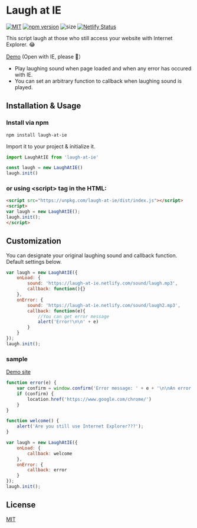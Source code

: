 # Laugh at IE
[![MIT](https://img.shields.io/github/license/the-fukui/laugh-at-IE)](https://github.com/the-fukui/laugh-at-IE/blob/master/LICENSE)
[![npm version](https://badge.fury.io/js/laugh-at-ie.svg)](https://badge.fury.io/js/laugh-at-ie)
![size](https://img.shields.io/bundlephobia/min/laugh-at-ie)
[![Netlify Status](https://api.netlify.com/api/v1/badges/01dcc711-2cf7-4bb8-80ca-83a83a64da0b/deploy-status)](https://app.netlify.com/sites/laugh-at-ie/deploys)

This script laugh at those who still access your website with Internet Explorer. 😂

[Demo](https://laugh-at-ie.netlify.com/) (Open with IE, please 🙏）

- Play laughing sound when page loaded and when any error has occured with IE. 
- You can set an arbitrary function to callback when laughing sound is played.


## Installation & Usage


### Install via npm
```sh
npm install laugh-at-ie
```

Import it to your project & initialize it.

```javascript
import LaughAtIE from 'laugh-at-ie'  

const laugh = new LaughAtIE()
laugh.init()
```

### or using \<script\> tag in the HTML:

```html
<script src="https://unpkg.com/laugh-at-ie/dist/index.js"></script>
<script>
var laugh = new LaughAtIE();
laugh.init();
</script>
```

## Customization
You can designate your original laughing sound and callback function. Default settings below.

```javascript
var laugh = new LaughAtIE({
    onLoad: {
        sound: 'https://laugh-at-ie.netlify.com/sound/laugh.mp3',
        callback: function(){}
    },
    onError: {
        sound: 'https://laugh-at-ie.netlify.com/sound/laugh2.mp3',
        callback: function(e){
            //You can get error message 
            alert('Error!\n\n' + e)
        }
    }
});
laugh.init();
```

### sample
[Demo site](https://laugh-at-ie.netlify.com/)

```javascript
function error(e) {
    var confirm = window.confirm('Error message: ' + e + '\n\nAn error occured. Do you want to get Chrome?');
    if (confirm) {
        location.href('https://www.google.com/chrome/')
    }
}

function welcome() {
    alert('Are you still use Internet Explorer???');
}

var laugh = new LaughAtIE({
    onLoad: {
        callback: welcome
    },
    onError: {
        callback: error
    }
});
laugh.init();
```

## License
[MIT](https://github.com/the-fukui/laugh-at-IE/blob/master/LICENSE)

